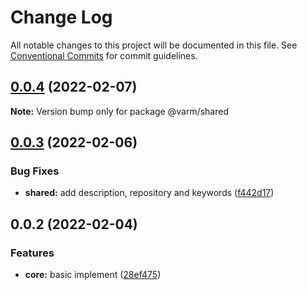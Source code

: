 # Change Log

All notable changes to this project will be documented in this file.
See [Conventional Commits](https://conventionalcommits.org) for commit guidelines.

## [0.0.4](https://github.com/Jay0328/varm/compare/v0.0.3...v0.0.4) (2022-02-07)

**Note:** Version bump only for package @varm/shared

## [0.0.3](https://github.com/Jay0328/varm/compare/v0.0.2...v0.0.3) (2022-02-06)

### Bug Fixes

- **shared:** add description, repository and keywords ([f442d17](https://github.com/Jay0328/varm/commit/f442d179f69f280e1e8bdf2e6002f0bc91ea47bd))

## 0.0.2 (2022-02-04)

### Features

- **core:** basic implement ([28ef475](https://github.com/Jay0328/varm/commit/28ef475e870b88b00b323d7b887a53924924382b))
